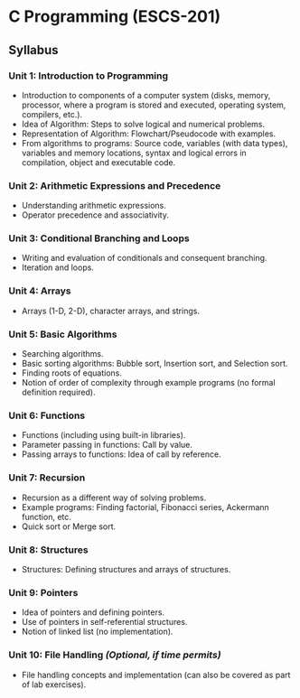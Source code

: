 # C Programming (ESCS-201)

## Syllabus

### **Unit 1: Introduction to Programming**
- Introduction to components of a computer system (disks, memory, processor, where a program is stored and executed, operating system, compilers, etc.).
- Idea of Algorithm: Steps to solve logical and numerical problems.
- Representation of Algorithm: Flowchart/Pseudocode with examples.
- From algorithms to programs: Source code, variables (with data types), variables and memory locations, syntax and logical errors in compilation, object and executable code.

### **Unit 2: Arithmetic Expressions and Precedence**
- Understanding arithmetic expressions.
- Operator precedence and associativity.

### **Unit 3: Conditional Branching and Loops**
- Writing and evaluation of conditionals and consequent branching.
- Iteration and loops.

### **Unit 4: Arrays**
- Arrays (1-D, 2-D), character arrays, and strings.

### **Unit 5: Basic Algorithms**
- Searching algorithms.
- Basic sorting algorithms: Bubble sort, Insertion sort, and Selection sort.
- Finding roots of equations.
- Notion of order of complexity through example programs (no formal definition required).

### **Unit 6: Functions**
- Functions (including using built-in libraries).
- Parameter passing in functions: Call by value.
- Passing arrays to functions: Idea of call by reference.

### **Unit 7: Recursion**
- Recursion as a different way of solving problems.
- Example programs: Finding factorial, Fibonacci series, Ackermann function, etc.
- Quick sort or Merge sort.

### **Unit 8: Structures**
- Structures: Defining structures and arrays of structures.

### **Unit 9: Pointers**
- Idea of pointers and defining pointers.
- Use of pointers in self-referential structures.
- Notion of linked list (no implementation).

### **Unit 10: File Handling** *(Optional, if time permits)*
- File handling concepts and implementation (can also be covered as part of lab exercises).
